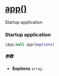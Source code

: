 [app()](http://twinh.github.com/widget/api/app)
===============================================

Startup application

### Startup application
```php
\App|null app($options)
```

##### 参数
* **$options** `array` 

